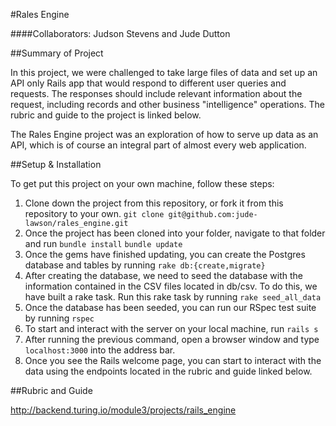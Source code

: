 #Rales Engine

####Collaborators: Judson Stevens and Jude Dutton

##Summary of Project

  In this project, we were challenged to take large files of data and set up an API only Rails app that would respond to different user queries and requests. The responses should include relevant information about the request, including records and other business "intelligence" operations. The rubric and guide to the project is linked below. 
  
  The Rales Engine project was an exploration of how to serve up data as an API, which is of course an integral part of almost every web application.

##Setup & Installation

  To get put this project on your own machine, follow these steps:
  1. Clone down the project from this repository, or fork it from this repository to your own.
    `git clone git@github.com:jude-lawson/rales_engine.git`
  2. Once the project has been cloned into your folder, navigate to that folder and run
    `bundle install`
    `bundle update`
  3. Once the gems have finished updating, you can create the Postgres database and tables by running 
    `rake db:{create,migrate}`
  4. After creating the database, we need to seed the database with the information contained in the CSV files located in db/csv. To do this, we have built a rake task. Run this rake task by running
    `rake seed_all_data`
  5. Once the database has been seeded, you can run our RSpec test suite by running
    `rspec`
  6. To start and interact with the server on your local machine, run
    `rails s`
  7. After running the previous command, open a browser window and type `localhost:3000` into the address bar.
  8. Once you see the Rails welcome page, you can start to interact with the data using the endpoints located in the rubric and guide linked below.
  
##Rubric and Guide

  http://backend.turing.io/module3/projects/rails_engine
